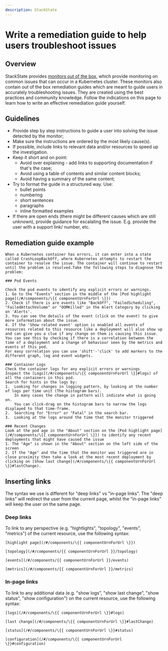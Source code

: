 ```yaml
---
description: StackState
---
```


# Write a remediation guide to help users troubleshoot issues

## Overview

StackState provides [monitors out of the box](/use/alerting/k8s-monitors.md), which provide monitoring on common issues that can occur in a Kubernetes cluster. These monitors also contain out of the box remediation guides which are meant to guide users in accurately troubleshooting issues. They are created using the best practices and community knowledge. Follow the indications on this page to learn how to write an effective remediation guide yourself.

## Guidelines 

- Provide step by step instructions to guide a user into solving the issue detected by the monitor;
- Make sure the instructions are ordered by the most likely cause(s).
- If possible, include links to relevant data and/or resources to speed up the investigation.
- Keep it short and on point:
    - Avoid over explaining - add links to supporting documentation if that's the case;
    - Avoid using a table of contents and similar content blocks;
    - Avoid having a summary of the same content;
- Try to format the guide in a structured way. Use:
    - bullet points
    - numbering
    - short sentences
    - paragraphs
    - inline formatted examples
- If there are open ends (there might be different causes which are still unknown), provide guidance for escalating the issue. E.g. provide the user with a support link/ number, etc.

## Remediation guide example

```
When a Kubernetes container has errors, it can enter into a state called CrashLoopBackOff, where Kubernetes attempts to restart the container to resolve the issue. The container will continue to restart until the problem is resolved.Take the following steps to diagnose the problem:

### Pod Events

Check the pod events to identify any explicit errors or warnings.
1. Go to the "Events" section in the middle of the [Pod highlight page](/#/components/\{{ componentUrnForUrl \}})
2. Check if there is are events like "BackOff", "FailedScheduling", "FailedAttachVolume" or "OOMKilled" in the Alert Category by clicking on 'Alerts'.
3. You can see the details of the event (click on the event) to give more information about the issue.
4. If the 'Show related event' option is enabled all events of resources related to this resource like a deployment will also show up and can give you a clue if any change on them is causing this issue. You can see this by checking if there is a correlation between the time of a deployment and a change of behaviour seen by the metrics and events of this pod.
For easy correlation you can use 'shift'-'click' to add markers to the different graph, log and event widgets.
    
### Container Logs
Check the container logs for any explicit errors or warnings
Inspect the [Logs](/#/components/\{{ componentUrnForUrl \}}#logs) of all the containers in this pod.
Search for hints in the logs by:
1.  Looking for changes in logging pattern, by looking at the number of logs per time unit (The histogram bars).
    In many cases the change in pattern will indicate what is going on.
    You can click-drag on the histogram bars to narrow the logs displayed to that time-frame.
2.  Searching for "Error" or "Fatal" in the search bar.
3.  Looking at the logs around the time that the monitor triggered
    
### Recent Changes
Look at the pod age in the "About" section on the [Pod highlight page](/#/components/\{{ componentUrnForUrl \}}) to identify any recent deployments that might have caused the issue
1. The "Age" is shown in the "About" section on the left side of the screen
2. If the "Age" and the time that the monitor was triggered are in close proximity then take a look at the most recent deployment by clicking on [Show last change](/#/components/\{{ componentUrnForUrl \}}#lastChange).
```

## Inserting links
The syntax we use is different for "deep links" vs "in-page links". The "deep links" will redirect the user from the current page, whilst the "in-page links" will keep the user on the same page.


### Deep links
To link to any perspective (e.g. "hightlights", "topology", "events", "metrics") of the current resource, use the following syntax:

```
[highlight page](/#/components/\{{ componentUrnForUrl \}})
```
```
[topology](/#/components/{{ componentUrnForUrl }}/topology)
```
```
[events](/#/components/{{ componentUrnForUrl }}/events)
```
```
[metrics](/#/components/{{ componentUrnForUrl }}/metrics)
```


### In-page links
To link to any additional data (e.g. "show logs", "show last change", "show status", "show configuration") on the current resource, use the following syntax:

```
[logs](/#/components/\{{ componentUrnForUrl \}}#logs)
```
```
[last change](/#/components/\{{ componentUrnForUrl \}}#lastChange)
```
```
[status](/#/components/\{{ componentUrnForUrl \}}#status)
```
```
[configuration](/#/components/\{{ componentUrnForUrl \}}#configuration)
```


